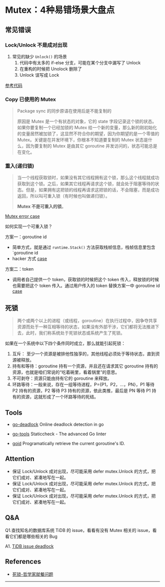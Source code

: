 # Mutex：4种易错场景大盘点

## 常见错误

### Lock/Unlock 不是成对出现

1. 常见的缺少 `Unlock()` 的场景
   1. 代码中有太多的 if-else 分支，可能在某个分支中漏写了 Unlock
   2. 在重构的时候把 Unolock 删除了
   3. Unlock 误写成 Lock

[参考代码](../lesson-01/counter.go)

### Copy 已使用的 Mutex

> Package sync 的同步原语在使用后是不能复制的
>
> 原因是 Mutex 是一个有状态的对象，它的 state 字段记录这个锁的状态。如果你要复制一个已经加锁的 Mutex 给一个新的变量，那么新的刚初始化的变量居然被加锁了，这显然不符合你的期望，因为你期望的是一个零值的 Mutex。关键是在并发环境下，你根本不知道要复制的 Mutex 状态是什么，因为要复制的 Mutex 是由其它 goroutine 并发访问的，状态可能总是在变化。

### 重入(递归锁)

> 当一个线程获取锁时，如果没有其它线程拥有这个锁，那么这个线程就成功获取到这个锁。之后，如果其它线程再请求这个锁，就会处于阻塞等待的状态。但是，如果拥有这把锁的线程再请求这把锁的话，不会阻塞，而是成功返回，所以叫可重入锁（有时候也叫做递归锁）。
>
> **Mutex 不是可重入的锁**。

[Mutex error case](reentrantLock.go)

如何实现一个可重入锁？

方案一：goroutine id

* 简单方式，就是通过 `runtime.Stack()` 方法获取栈帧信息，栈帧信息里包含 `goroutine id
* hacker 方式 [case](recursiveMutex.go)

方案二：token

* 调用者自己提供一个 token，获取锁的时候把这个 token 传入，释放锁的时候也需要把这个 token 传入。通过用户传入的 token 替换方案一中 goroutine id [case](recursiveMutex_test.go)

## 死锁

> 两个或两个以上的进程（或线程，goroutine）在执行过程中，因争夺共享资源而处于一种互相等待的状态，如果没有外部干涉，它们都将无法推进下去，此时，我们称系统处于死锁状态或系统产生了死锁。

如果在一个系统中以下四个条件同时成立，那么就能引起死锁：

1. 互斥： 至少一个资源是被排他性独享的，其他线程必须处于等待状态，直到资源被释放。
2. 持有和等待：goroutine 持有一个资源，并且还在请求其它 goroutine 持有的资源，也就是咱们常说的“吃着碗里，看着锅里”的意思。
3. 不可剥夺：资源只能由持有它的 goroutine 来释放。
4. 环路等待：一般来说，存在一组等待进程，P={P1，P2，…，PN}，P1 等待 P2 持有的资源，P2 等待 P3 持有的资源，依此类推，最后是 PN 等待 P1 持有的资源，这就形成了一个环路等待的死结。

## Tools

* [go-deadlock](https://github.com/sasha-s/go-deadlock) Online deadlock detection in go

* [go-tools](https://github.com/dominikh/go-tools) Staticcheck - The advanced Go linter
* [goid](https://github.com/petermattis/goid) Programatically retrieve the current goroutine's ID.

## Attention

* 保证 Lock/Unlock 成对出现，尽可能采用 defer mutex.Unlock 的方式，把它们成对、紧凑地写在一起。
* 保证 Lock/Unlock 成对出现，尽可能采用 defer mutex.Unlock 的方式，把它们成对、紧凑地写在一起。
* 保证 Lock/Unlock 成对出现，尽可能采用 defer mutex.Unlock 的方式，把它们成对、紧凑地写在一起。

## Q&A

Q1.查找知名的数据库系统 TiDB 的 issue，看看有没有 Mutex 相关的 issue，看看它们都是哪些相关的 Bug

A1. [TiDB issue deadlock](https://github.com/pingcap/tidb/issues?q=deadlock)

## References

* [死锁-哲学家就餐问题](https://zh.wikipedia.org/wiki/%E5%93%B2%E5%AD%A6%E5%AE%B6%E5%B0%B1%E9%A4%90%E9%97%AE%E9%A2%98)

---
